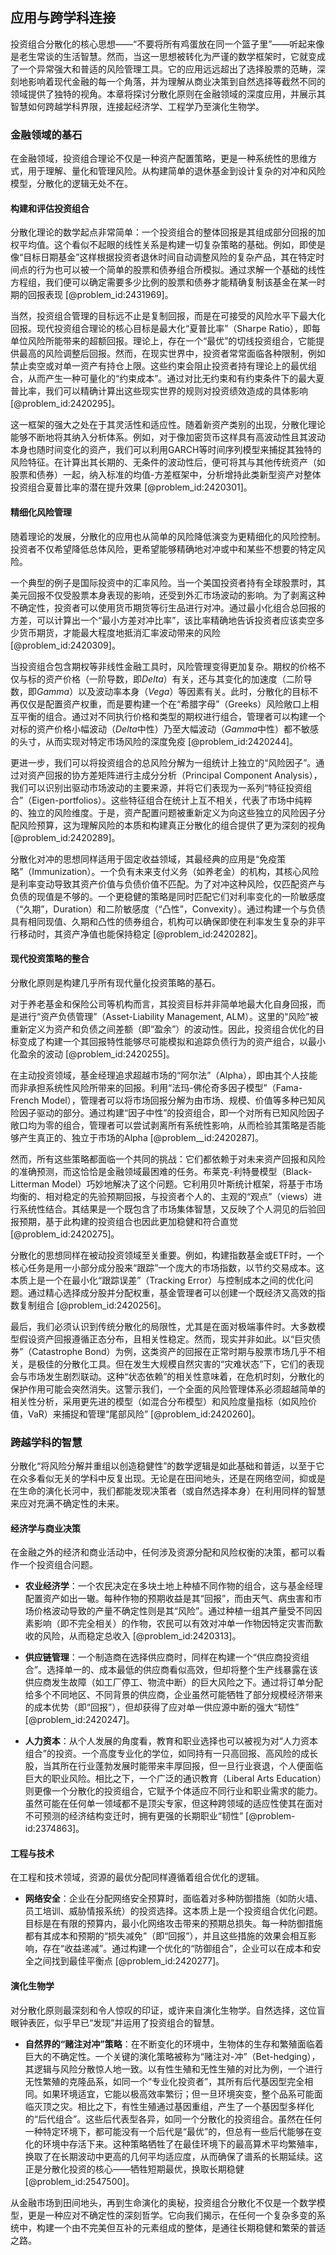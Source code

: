 ## 应用与跨学科连接

投资组合分散化的核心思想——“不要将所有鸡蛋放在同一个篮子里”——听起来像是老生常谈的生活智慧。然而，当这一思想被转化为严谨的数学框架时，它就变成了一个异常强大和普适的风险管理工具。它的应用远远超出了选择股票的范畴，深刻地影响着现代金融的每一个角落，并为理解从商业决策到自然选择等截然不同的领域提供了独特的视角。本章将探讨分散化原则在金融领域的深度应用，并展示其智慧如何跨越学科界限，连接起经济学、工程学乃至演化生物学。

### 金融领域的基石

在金融领域，投资组合理论不仅是一种资产配置策略，更是一种系统性的思维方式，用于理解、量化和管理风险。从构建简单的退休基金到设计复杂的对冲和风险模型，分散化的逻辑无处不在。

#### 构建和评估投资组合

分散化理论的数学起点非常简单：一个投资组合的整体回报是其组成部分回报的加权平均值。这个看似不起眼的线性关系是构建一切复杂策略的基础。例如，即使是像“目标日期基金”这样根据投资者退休时间自动调整风险的复杂产品，其在特定时间点的行为也可以被一个简单的股票和债券组合所模拟。通过求解一个基础的线性方程组，我们便可以确定需要多少比例的股票和债券才能精确复制该基金在某一时期的回报表现 [@problem_id:2431969]。

当然，投资组合管理的目标远不止是复制回报，而是在可接受的风险水平下最大化回报。现代投资组合理论的核心目标是最大化“夏普比率”（Sharpe Ratio），即每单位风险所能带来的超额回报。理论上，存在一个“最优”的切线投资组合，它能提供最高的风险调整后回报。然而，在现实世界中，投资者常常面临各种限制，例如禁止卖空或对单一资产有持仓上限。这些约束会阻止投资者持有理论上的最优组合，从而产生一种可量化的“约束成本”。通过对比无约束和有约束条件下的最大夏普比率，我们可以精确计算出这些现实世界的规则对投资绩效造成的具体影响 [@problem_id:2420295]。

这一框架的强大之处在于其灵活性和适应性。随着新资产类别的出现，分散化理论能够不断地将其纳入分析体系。例如，对于像加密货币这样具有高波动性且其波动本身也随时间变化的资产，我们可以利用GARCH等时间序列模型来捕捉其独特的风险特征。在计算出其长期的、无条件的波动性后，便可将其与其他传统资产（如股票和债券）一起，纳入标准的均值-方差框架中，分析增持此类新型资产对整体投资组合夏普比率的潜在提升效果 [@problem_id:2420301]。

#### 精细化风险管理

随着理论的发展，分散化的应用也从简单的风险降低演变为更精细化的风险控制。投资者不仅希望降低总体风险，更希望能够精确地对冲或中和某些不想要的特定风险。

一个典型的例子是国际投资中的汇率风险。当一个美国投资者持有全球股票时，其美元回报不仅受股票本身表现的影响，还受到外汇市场波动的影响。为了剥离这种不确定性，投资者可以使用货币期货等衍生品进行对冲。通过最小化组合总回报的方差，可以计算出一个“最小方差对冲比率”，该比率精确地告诉投资者应该卖空多少货币期货，才能最大程度地抵消汇率波动带来的风险 [@problem_id:2420309]。

当投资组合包含期权等非线性金融工具时，风险管理变得更加复杂。期权的价格不仅与标的资产价格（一阶导数，即$Delta$）有关，还与其变化的加速度（二阶导数，即$Gamma$）以及波动率本身（$Vega$）等因素有关。此时，分散化的目标不再仅仅是配置资产权重，而是要构建一个在“希腊字母”（Greeks）风险敞口上相互平衡的组合。通过对不同执行价格和类型的期权进行组合，管理者可以构建一个对标的资产价格小幅波动（$Delta$中性）乃至大幅波动（$Gamma$中性）都不敏感的头寸，从而实现对特定市场风险的深度免疫 [@problem_id:2420244]。

更进一步，我们可以将投资组合的总风险分解为一组统计上独立的“风险因子”。通过对资产回报的协方差矩阵进行主成分分析（Principal Component Analysis），我们可以识别出驱动市场波动的主要来源，并将它们表现为一系列“特征投资组合”（Eigen-portfolios）。这些特征组合在统计上互不相关，代表了市场中纯粹的、独立的风险维度。于是，资产配置问题被重新定义为向这些独立的风险因子分配风险预算，这为理解风险的本质和构建真正分散化的组合提供了更为深刻的视角 [@problem_id:2420289]。

分散化对冲的思想同样适用于固定收益领域，其最经典的应用是“免疫策略”（Immunization）。一个负有未来支付义务（如养老金）的机构，其核心风险是利率变动导致其资产价值与负债价值不匹配。为了对冲这种风险，仅匹配资产与负债的现值是不够的。一个更稳健的策略是同时匹配它们对利率变化的一阶敏感度（“久期”，Duration）和二阶敏感度（“凸性”，Convexity）。通过构建一个与负债具有相同现值、久期和凸性的债券组合，机构可以确保即使在利率发生复杂的非平行移动时，其资产净值也能保持稳定 [@problem_id:2420282]。

#### 现代投资策略的整合

分散化原则是构建几乎所有现代量化投资策略的基石。

对于养老基金和保险公司等机构而言，其投资目标并非简单地最大化自身回报，而是进行“资产负债管理”（Asset-Liability Management, ALM）。这里的“风险”被重新定义为资产和负债之间差额（即“盈余”）的波动性。因此，投资组合优化的目标变成了构建一个其回报特性能够尽可能模拟和追踪负债行为的资产组合，以最小化盈余的波动 [@problem_id:2420255]。

在主动投资领域，基金经理追求超越市场的“阿尔法”（Alpha），即由其个人技能而非承担系统性风险所带来的回报。利用“法玛-佛伦奇多因子模型”（Fama-French Model），管理者可以将市场回报分解为由市场、规模、价值等多种已知风险因子驱动的部分。通过构建“因子中性”的投资组合，即一个对所有已知风险因子敞口均为零的组合，管理者可以尝试剥离所有系统性影响，从而检验其策略是否能够产生真正的、独立于市场的Alpha [@problem__id:2420287]。

然而，所有这些策略都面临一个共同的挑战：它们都依赖于对未来资产回报和风险的准确预测，而这恰恰是金融领域最困难的任务。布莱克-利特曼模型（Black-Litterman Model）巧妙地解决了这个问题。它利用贝叶斯统计框架，将基于市场均衡的、相对稳定的先验预期回报，与投资者个人的、主观的“观点”（views）进行系统性结合。其结果是一个既包含了市场集体智慧，又反映了个人洞见的后验回报预期，基于此构建的投资组合也因此更加稳健和符合直觉 [@problem_id:2420275]。

分散化的思想同样在被动投资领域至关重要。例如，构建指数基金或ETF时，一个核心任务是用一小部分成分股来“跟踪”一个庞大的市场指数，以节约交易成本。这本质上是一个在最小化“跟踪误差”（Tracking Error）与控制成本之间的优化问题。通过精心选择成分股并分配权重，基金管理者可以创建一个既经济又高效的指数复制组合 [@problem_id:2420256]。

最后，我们必须认识到传统分散化的局限性，尤其是在面对极端事件时。大多数模型假设资产回报遵循正态分布，且相关性稳定。然而，现实并非如此。以“巨灾债券”（Catastrophe Bond）为例，这类资产的回报在正常时期与股票市场几乎不相关，是极佳的分散化工具。但在发生大规模自然灾害的“灾难状态”下，它们的表现会与市场发生剧烈联动。这种“状态依赖”的相关性意味着，在危机时刻，分散化的保护作用可能会突然消失。这警示我们，一个全面的风险管理体系必须超越简单的相关性分析，采用更先进的模型（如混合分布模型）和风险度量指标（如风险价值，VaR）来捕捉和管理“尾部风险” [@problem_id:2420260]。

### 跨越学科的智慧

分散化“将风险分解并重组以创造稳健性”的数学逻辑是如此基础和普适，以至于它在众多看似无关的学科中反复出现。无论是在田间地头，还是在网络空间，抑或是在生命的演化长河中，我们都能发现决策者（或自然选择本身）在利用同样的智慧来应对充满不确定性的未来。

#### 经济学与商业决策

在金融之外的经济和商业活动中，任何涉及资源分配和风险权衡的决策，都可以看作一个投资组合问题。

*   **农业经济学**：一个农民决定在多块土地上种植不同作物的组合，这与基金经理配置资产如出一辙。每种作物的预期收益是其“回报”，而由天气、病虫害和市场价格波动导致的产量不确定性则是其“风险”。通过种植一组其产量受不同因素影响（即不完全相关）的作物，农民可以有效对冲单一作物因特定灾害而歉收的风险，从而稳定总收入 [@problem_id:2420313]。

*   **供应链管理**：一个制造商在选择供应商时，同样在构建一个“供应商投资组合”。选择单一的、成本最低的供应商看似高效，但却将整个生产线暴露在该供应商发生故障（如工厂停工、物流中断）的巨大风险之下。通过将订单分配给多个不同地区、不同背景的供应商，企业虽然可能牺牲了部分规模经济带来的成本优势（即“回报”），但却获得了应对单一供应源中断的强大“韧性” [@problem_id:2420247]。

*   **人力资本**：从个人发展的角度看，教育和职业选择也可以被视为对“人力资本组合”的投资。一个高度专业化的学位，如同持有一只高回报、高风险的成长股，当其所在行业蓬勃发展时能带来丰厚回报，但一旦行业衰退，个人便面临巨大的职业风险。相比之下，一个广泛的通识教育（Liberal Arts Education）则更像一个分散化的投资组合，它赋予个体适应不同行业和职业需求的能力。虽然可能在任何单一领域都不是顶尖专家，但这种跨领域的适应性使其在面对不可预测的经济结构变迁时，拥有更强的长期职业“韧性” [@problem-id:2374863]。

#### 工程与技术

在工程和技术领域，资源的最优分配同样遵循着组合优化的逻辑。

*   **网络安全**：企业在分配网络安全预算时，面临着对多种防御措施（如防火墙、员工培训、威胁情报系统）的投资选择。这本质上是一个投资组合优化问题。目标是在有限的预算内，最小化网络攻击带来的预期总损失。每一种防御措施都有其成本和预期的“损失减免”（即“回报”），并且这些措施的效果会相互影响，存在“收益递减”。通过构建一个优化的“防御组合”，企业可以在成本和安全之间找到最佳平衡点 [@problem_id:2420277]。

#### 演化生物学

对分散化原则最深刻和令人惊叹的印证，或许来自演化生物学。自然选择，这位盲眼钟表匠，似乎早已“发现”并运用了投资组合的智慧。

*   **自然界的“赌注对冲”策略**：在不断变化的环境中，生物体的生存和繁殖面临着巨大的不确定性。一个关键的演化策略被称为“赌注对-冲”（Bet-hedging），其逻辑与风险分散惊人地一致。以有性生殖和无性生殖的对比为例，一个进行无性繁殖的克隆品系，如同一个“专业化投资者”，其所有后代基因型完全相同。如果环境适宜，它能以极高效率繁衍；但一旦环境突变，整个品系可能面临灭顶之灾。相比之下，有性生殖通过基因重组，产生了一个基因型多样化的“后代组合”。这些后代表型各异，如同一个分散化的投资组合。虽然在任何一种特定环境下，都可能没有一个后代是“最优”的，但总有一些后代能够在变化的环境中存活下来。这种策略牺牲了在最佳环境下的最高算术平均繁殖率，换取了在长期波动中更高的几何平均适应度，从而确保了谱系的长期延续。这正是分散化投资的核心——牺牲短期最优，换取长期稳健 [@problem_id:2547500]。

从金融市场到田间地头，再到生命演化的奥秘，投资组合分散化不仅是一个数学模型，更是一种应对不确定性的深刻哲学。它向我们揭示，在任何一个复杂多变的系统中，构建一个由不完美但互补的元素组成的整体，是通往长期稳健和繁荣的普适之路。